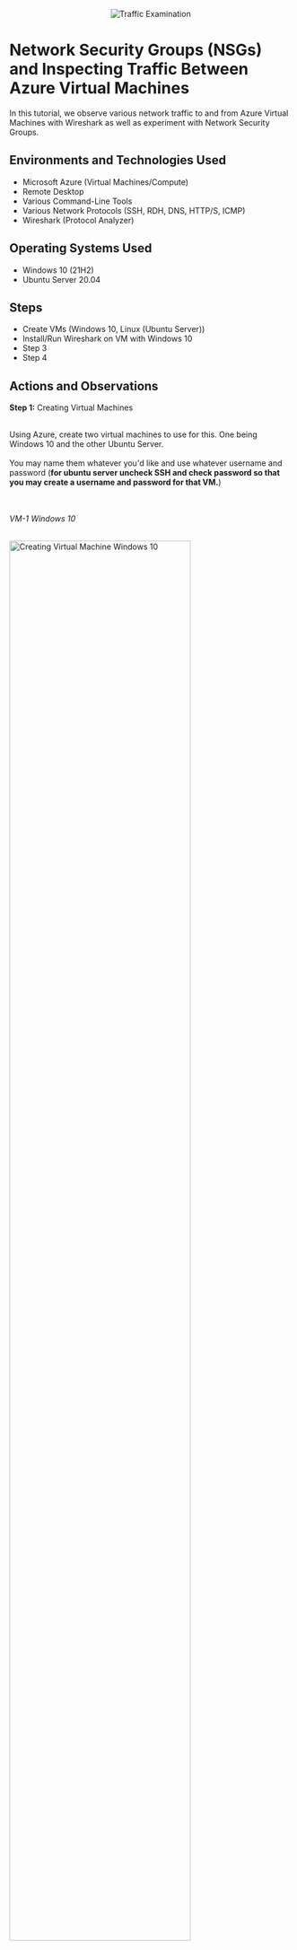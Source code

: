 <p align="center">
<img src="https://i.imgur.com/Ua7udoS.png" alt="Traffic Examination"/>
</p>

<h1>Network Security Groups (NSGs) and Inspecting Traffic Between Azure Virtual Machines</h1>
In this tutorial, we observe various network traffic to and from Azure Virtual Machines with Wireshark as well as experiment with Network Security Groups. <br />


<h2>Environments and Technologies Used</h2>

- Microsoft Azure (Virtual Machines/Compute)
- Remote Desktop
- Various Command-Line Tools
- Various Network Protocols (SSH, RDH, DNS, HTTP/S, ICMP)
- Wireshark (Protocol Analyzer)

<h2>Operating Systems Used </h2>

- Windows 10 (21H2)
- Ubuntu Server 20.04

<h2>Steps</h2>

- Create VMs (Windows 10, Linux (Ubuntu Server))
- Install/Run Wireshark on VM with Windows 10
- Step 3
- Step 4

<h2>Actions and Observations</h2>

<strong>Step 1:</strong> Creating Virtual Machines
<br />
<br />

<p>
Using Azure, create two virtual machines to use for this. One being Windows 10 and the other Ubuntu Server.
<br />
<br />
You may name them whatever you'd like and use whatever username and password (<strong>for ubuntu server uncheck SSH and check password so that you may create a username and password for that VM.</strong>)
</p>
<br />
<br />
<em>VM-1 Windows 10</em>
<br />
<br />
<p>
<img src="https://i.imgur.com/TC2WeYr.jpg" height="80%" width="80%" alt="Creating Virtual Machine Windows 10"/>
</p>
<br />
<br />
<em>VM-2 Ubuntu Server</em>
<br />
<br />
<p>
<img src="https://i.imgur.com/z8L3NWy.jpg" height="80%" width="80%" alt="Creating Virtual Machine Ubuntu Server"/>
</p>

<br />
<br />

<strong>Step 2:</strong>Install/Run Wireshark
<br />
<br />
<p>
On the virtual machine with Windows 10, download Wireshark (Windows Installer 64-bit) and continue with all the default options.
<br />
<br />
Npcap will pop up to install, go ahead and install that with defaults and wireshark will continue to install after.
<br />
<br />
Open Wirehsark in the VM, click Ethernet and then click the blue fin at the top left under 'File' to begin capturing packets. Notice all the traffic already happening that happens in the background.
</p>
<br />
<br />

<p>
<img src="https://i.imgur.com/hRYo3PE.jpg" height="80%" width="80%" alt="Wireshark capturing packets"/>
</p>

<br />
<br />
